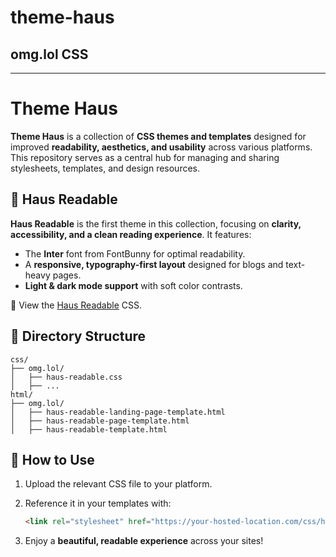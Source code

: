 # theme-haus



## omg.lol CSS

---


# Theme Haus

**Theme Haus** is a collection of **CSS themes and templates** designed for improved **readability, aesthetics, and usability** across various platforms. This repository serves as a central hub for managing and sharing stylesheets, templates, and design resources.

## 🎨 Haus Readable

**Haus Readable** is the first theme in this collection, focusing on **clarity, accessibility, and a clean reading experience**. It features:
- The **Inter** font from FontBunny for optimal readability.
- A **responsive, typography-first layout** designed for blogs and text-heavy pages.
- **Light & dark mode support** with soft color contrasts.

👀 View the [Haus Readable](css/omg.lol/haus-readable.css) CSS. 

## 📂 Directory Structure

```plaintext
css/
├── omg.lol/
│   ├── haus-readable.css
│   ├── ...
html/
├── omg.lol/
│   ├── haus-readable-landing-page-template.html
│   ├── haus-readable-page-template.html
│   ├── haus-readable-template.html
```

## 🚀 How to Use

1. Upload the relevant CSS file to your platform.
2. Reference it in your templates with:

   ```html
   <link rel="stylesheet" href="https://your-hosted-location.com/css/haus-readable.css">
   ```

3. Enjoy a **beautiful, readable experience** across your sites!